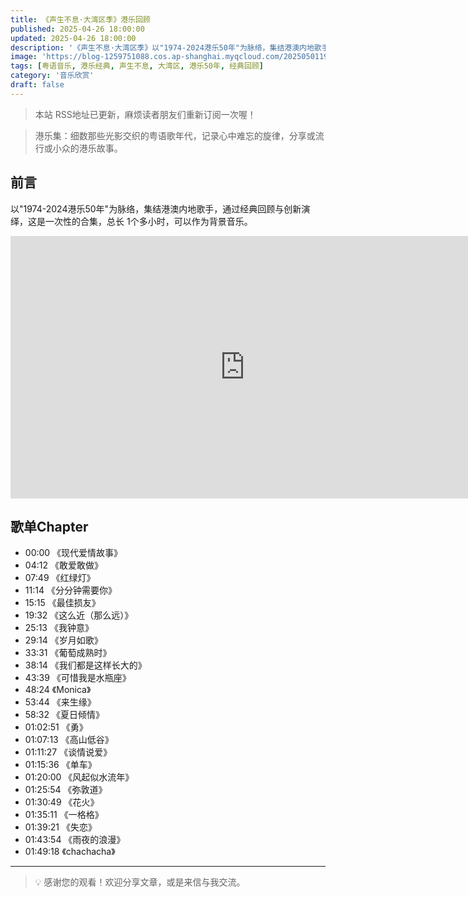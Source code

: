 ```yaml
---
title: 《声生不息·大湾区季》港乐回顾
published: 2025-04-26 18:00:00
updated: 2025-04-26 18:00:00
description: '《声生不息·大湾区季》以"1974-2024港乐50年"为脉络，集结港澳内地歌手，通过25首经典歌曲回顾与创新演绎，全面展现港乐50年的多元魅力'
image: 'https://blog-1259751088.cos.ap-shanghai.myqcloud.com/20250501192129693.png?imageSlim'
tags: [粤语音乐, 港乐经典, 声生不息, 大湾区, 港乐50年, 经典回顾]
category: '音乐欣赏'
draft: false
---
```


> 本站 RSS地址已更新，麻烦读者朋友们重新订阅一次喔！

> 港乐集：细数那些光影交织的粤语歌年代，记录心中难忘的旋律，分享或流行或小众的港乐故事。

## 前言

以"1974-2024港乐50年"为脉络，集结港澳内地歌手，通过经典回顾与创新演绎，这是一次性的合集，总长 1个多小时，可以作为背景音乐。

<iframe width="750" height="420" src="https://www.youtube.com/embed/zWliPZth8pY?si=FHKV82ud4Zo7au4v" title="YouTube video player" frameborder="0" allow="accelerometer; autoplay; clipboard-write; encrypted-media; gyroscope; picture-in-picture; web-share" referrerpolicy="strict-origin-when-cross-origin" allowfullscreen></iframe>

## 歌单Chapter

- 00:00 《现代爱情故事》
- 04:12 《敢爱敢做》
- 07:49 《红绿灯》
- 11:14 《分分钟需要你》
- 15:15 《最佳损友》
- 19:32 《这么近（那么远）》
- 25:13 《我钟意》
- 29:14 《岁月如歌》
- 33:31 《葡萄成熟时》
- 38:14 《我们都是这样长大的》
- 43:39 《可惜我是水瓶座》
- 48:24 《Monica》
- 53:44 《来生缘》
- 58:32 《夏日倾情》
- 01:02:51 《勇》
- 01:07:13 《高山低谷》
- 01:11:27 《谈情说爱》
- 01:15:36 《单车》
- 01:20:00 《风起似水流年》
- 01:25:54 《弥敦道》
- 01:30:49 《花火》
- 01:35:11 《一格格》
- 01:39:21 《失恋》
- 01:43:54 《雨夜的浪漫》
- 01:49:18 《chachacha》

---

> 💡 感谢您的观看！欢迎分享文章，或是来信与我交流。
